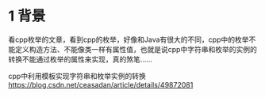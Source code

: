 # 1 背景
看cpp枚举的文章，看到cpp的枚举，好像和Java有很大的不同，cpp中的枚举不能定义构造方法、不能像类一样有属性值，也就是说cpp中字符串和枚举的实例的转换不能通过枚举的属性来实现，真的煞笔……

cpp中利用模板实现字符串和枚举实例的转换   https://blog.csdn.net/ceasadan/article/details/49872081